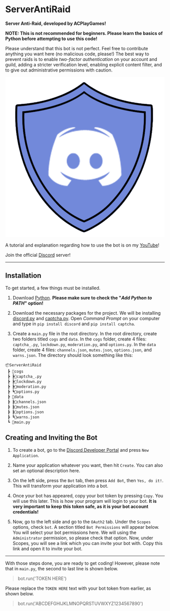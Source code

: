 # ServerAntiRaid
 
**Server Anti-Raid, developed by ACPlayGames!**

**NOTE: This is not recommended for beginners. Please learn the basics of Python before attempting to use this code!**

Please understand that this bot is not perfect. Feel free to contribute anything you want here (no malicious code, please!) The best way to prevent raids is to enable *two-factor authentication* on your account and guild, adding a stricter verification level, enabling explicit content filter, and to give out administrative permissions with caution.

![AntiRaid Icon created by me!](AntiRaid.png)

A tutorial and explanation regarding how to use the bot is on my [YouTube](https://www.youtube.com/playlist?list=PLt-Y7KdU42xD6dcy-mqL6c1Nj_XSbZgZ6)!

Join the official [Discord](https://discord.com/invite/ka35JqY) server!

---

## Installation
To get started, a few things must be installed.

1. Download [Python](https://www.python.org/downloads/). **Please make sure to check the "*Add Python to PATH*" option!**

2. Download the necessary packages for the project. We will be installing [discord.py](https://pypi.org/project/discord.py/) and [captcha.py](https://pypi.org/project/captcha/). Open *Command Prompt* on your computer and type in `pip install discord` and `pip install captcha`.

3. Create a `main.py` file in the root directory. In the root directory, create two folders titled `cogs` and `data`. In the `cogs` folder, create 4 files: `captcha_.py`, `lockdown.py`, `moderation.py`, and `options.py`. In the `data` folder, create 4 files: `channels.json`, `mutes.json`, `options.json`, and `warns.json`. The directory should look something like this:

```
📦ServerAntiRaid
 ┣ 📂cogs
 ┣ ┣📜captcha_.py
 ┣ ┣📜lockdown.py
 ┣ ┣📜moderation.py
 ┣ ┗📜options.py
 ┣ 📂data
 ┣ ┣📜channels.json
 ┣ ┣📜mutes.json
 ┣ ┣📜options.json
 ┣ ┗📜warns.json
 ┗ 📜main.py
```

## Creating and Inviting the Bot

1. To create a bot, go to the [Discord Developer Portal](https://discord.com/developers/applications) and press `New Application`.

2. Name your application whatever you want, then hit `Create`. You can also set an optional description here.

3. On the left side, press the `Bot` tab, then press `Add Bot`, then `Yes, do it!`. This will transform your application into a bot.

4. Once your bot has appeared, copy your bot token by pressing `Copy`. You will use this later. This is how your program will login to your bot. **It is very important to keep this token safe, as it is your bot account credentials!**

5. Now, go to the left side and go to the `OAuth2` tab. Under the `Scopes` options, check `bot`. A section titled `Bot Permissions` will appear below. You will select your bot permissions here. We will using the `Administrator` permission, so please check that option. Now, under Scopes, you will see a link which you can invite your bot with. Copy this link and open it to invite your bot.

---

With those steps done, you are ready to get coding! However, please note that in `main.py`, the second to last line is shown below.

> bot.run('TOKEN HERE')

Please replace the `TOKEN HERE` text with your bot token from earlier, as shown below.

> bot.run('ABCDEFGHIJKLMNOPQRSTUVWXYZ1234567890')